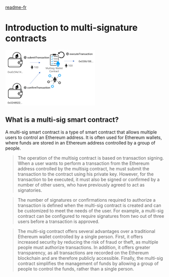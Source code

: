 [readme-fr](README-fr.md)
# Introduction to multi-signature contracts

![](multisig.png)

## __What is a multi-sig smart contract?__

A multi-sig smart contract is a type of smart contract that allows multiple users to control an Ethereum address. It is often used for Ethereum wallets, where funds are stored in an Ethereum address controlled by a group of people.

>The operation of the multisig contract is based on transaction signing. When a user wants to perform a transaction from the Ethereum address controlled by the multisig contract, he must submit the transaction to the contract using his private key. However, for the transaction to be executed, it must also be signed or confirmed by a number of other users, who have previously agreed to act as signatories.

>The number of signatures or confirmations required to authorize a transaction is defined when the multi-sig contract is created and can be customized to meet the needs of the user. For example, a multi-sig contract can be configured to require signatures from two out of three users before a transaction is approved.

>The multi-sig contract offers several advantages over a traditional Ethereum wallet controlled by a single person. First, it offers increased security by reducing the risk of fraud or theft, as multiple people must authorize transactions. In addition, it offers greater transparency, as all transactions are recorded on the Ethereum blockchain and are therefore publicly accessible. Finally, the multi-sig contract simplifies the management of funds by allowing a group of people to control the funds, rather than a single person.
